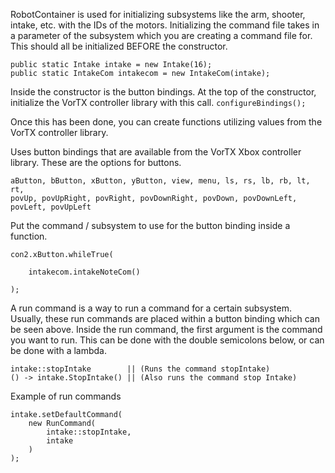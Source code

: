 RobotContainer is used for initializing subsystems like the arm, shooter, intake, etc. with the IDs of the motors. Initializing the command file takes in a parameter of the subsystem which you are creating a command file for. This should all be initialized BEFORE the constructor. 
```Ex:
public static Intake intake = new Intake(16);
public static IntakeCom intakecom = new IntakeCom(intake);
```

Inside the constructor is the button bindings. At the top of the constructor, initialize the VorTX controller library with this call.
`configureBindings();`

Once this has been done, you can create functions utilizing values from the VorTX controller library.

Uses button bindings that are available from the VorTX Xbox controller library. These are the options for buttons.
```
aButton, bButton, xButton, yButton, view, menu, ls, rs, lb, rb, lt, rt,
povUp, povUpRight, povRight, povDownRight, povDown, povDownLeft, povLeft, povUpLeft
```

Put the command / subsystem to use for the button binding inside a function. 
```Ex:
con2.xButton.whileTrue(

	intakecom.intakeNoteCom()

);
```

A run command is a way to run a command for a certain subsystem. Usually, these run commands are placed within a button binding which can be seen above. Inside the run command, the first argument is the command you want to run. This can be done with the double semicolons below, or can be done with a lambda.

```Ex:
intake::stopIntake        || (Runs the command stopIntake)
() -> intake.StopIntake() || (Also runs the command stop Intake)
```

Example of run commands 
```Ex:
intake.setDefaultCommand(
	new RunCommand(
		intake::stopIntake,
		intake
	)
);
```